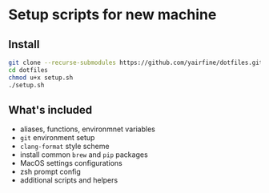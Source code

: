 # Setup scripts for new machine

## Install
```bash
git clone --recurse-submodules https://github.com/yairfine/dotfiles.git
cd dotfiles
chmod u+x setup.sh
./setup.sh
```

## What's included

* aliases, functions, environmnet variables
* `git` environment setup
* `clang-format` style scheme
* install common `brew` and `pip` packages
* MacOS settings configurations
* zsh prompt config
* additional scripts and helpers
